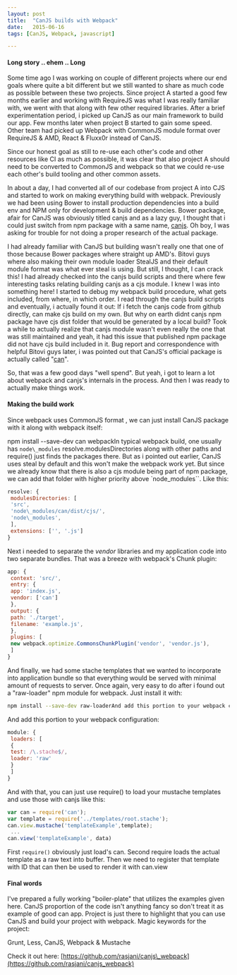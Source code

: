 ```yaml
---
layout:	post
title:	"CanJS builds with Webpack"
date:	2015-06-16
tags: [CanJS, Webpack, javascript]

---
```


#### Long story .. ehem .. Long

Some time ago I was working on couple of different projects where our end goals where quite a bit different but we still wanted to share as much code as possible between these two projects. Since project A started a good few months earlier and working with RequireJS was what I was really familiar with, we went with that along with few other required libraries. After a brief experimentation period, i picked up CanJS as our main framework to build our app. Few months later when project B started to gain some speed. Other team had picked up Webpack with CommonJS module format over RequireJS & AMD, React & Fluxx0r instead of CanJS.

Since our honest goal as still to re-use each other's code and other resources like CI as much as possible, it was clear that also project A should need to be converted to CommonJS and webpack so that we could re-use each other's build tooling and other common assets.

In about a day, I had converted all of our codebase from project A into CJS and started to work on making everything build with webpack. Previously we had been using Bower to install production dependencies into a build env and NPM only for development & build dependencies. Bower package, afair for CanJS was obviously titled canjs and as a lazy guy, I thought that i could just switch from npm package with a same name, [canjs](https://www.npmjs.com/package/canjs). Oh boy, I was asking for trouble for not doing a proper research of the actual package.

I had already familiar with CanJS but building wasn't really one that one of those because Bower packages where straight up AMD's. Bitovi guys where also making their own module loader StealJS and their default module format was what ever steal is using. But still, I thought, I can crack this! I had already checked into the canjs build scripts and there where few interesting tasks relating building canjs as a cjs module. I knew I was into something here! I started to debug my webpack build procedure, what gets included, from where, in which order. I read through the canjs build scripts and eventually, i actually found it out: If i fetch the canjs code from github directly, can make cjs build on my own. But why on earth didnt canjs npm package have cjs dist folder that would be generated by a local build? Took a while to actually realize that canjs module wasn't even really the one that was still maintained and yeah, it had this issue that published npm package did not have cjs build included in it. Bug report and correspondence with helpful Bitovi guys later, i was pointed out that CanJS's official package is actually called "[can](https://www.npmjs.com/package/can)".

So, that was a few good days "well spend". But yeah, i got to learn a lot about webpack and canjs's internals in the process. And then I was ready to actually make things work.

#### Making the build work

Since webpack uses CommonJS format , we can just install CanJS package with it along with webpack itself:

npm install --save-dev can webpackIn typical webpack build, one usually has `node\_modules` resolve.modulesDirectories along with other paths and require() just finds the packages there. But as i pointed out earlier, CanJS uses steal by default and this won't make the webpack work yet. But since we already know that there is also a cjs module being part of npm package, we can add that folder with higher priority above `node\_modules``. Like this:

```javascript
resolve: {  
 modulesDirectories: [  
 'src',  
 'node\_modules/can/dist/cjs/',  
 'node\_modules',  
 ],  
 extensions: ['', '.js']  
}
```

Next i needed to separate the *vendor* libraries and my application code into two separate bundles. That was a breeze with webpack's Chunk plugin:

```javascript
app: {  
 context: 'src/',  
 entry: {  
 app: 'index.js',  
 vendor: ['can']  
 },  
 output: {  
 path: './target',  
 filename: 'example.js',  
 },  
 plugins: [  
 new webpack.optimize.CommonsChunkPlugin('vendor', 'vendor.js'),  
 ]  
}
```

And finally, we had some stache templates that we wanted to incorporate into application bundle so that everything would be served with minimal amount of requests to server. Once again, very easy to do after i found out a "raw-loader" npm module for webpack. Just install it with:

```bash
npm install --save-dev raw-loaderAnd add this portion to your webpack configuration:
```
And add this portion to your webpack configuration:

```javascript
module: {  
 loaders: [  
 {  
 test: /\.stache$/,  
 loader: 'raw'  
 }  
 ]  
}
```
And with that, you can just use require() to load your mustache templates and use those with canjs like this:

```javascript
var can = require('can');  
var template = require('../templates/root.stache');  
can.view.mustache('templateExample',template);  
 ...  
can.view('templateExample', data)
```

First `require()` obviously just load's can. Second require loads the actual template as a raw text into buffer. Then we need to register that template with ID that can then be used to render it with can.view

#### Final words

I've prepared a fully working "boiler-plate" that utilizes the examples given here. CanJS proportion of the code isn't anything fancy so don't treat it as example of good can app. Project is just there to highlight that you can use CanJS and build your project with webpack. Magic keywords for the project:

Grunt, Less, CanJS, Webpack & Mustache

Check it out here: [https://github.com/rasjani/canjs\_webpack](https://github.com/rasjani/canjs_webpack)

  
